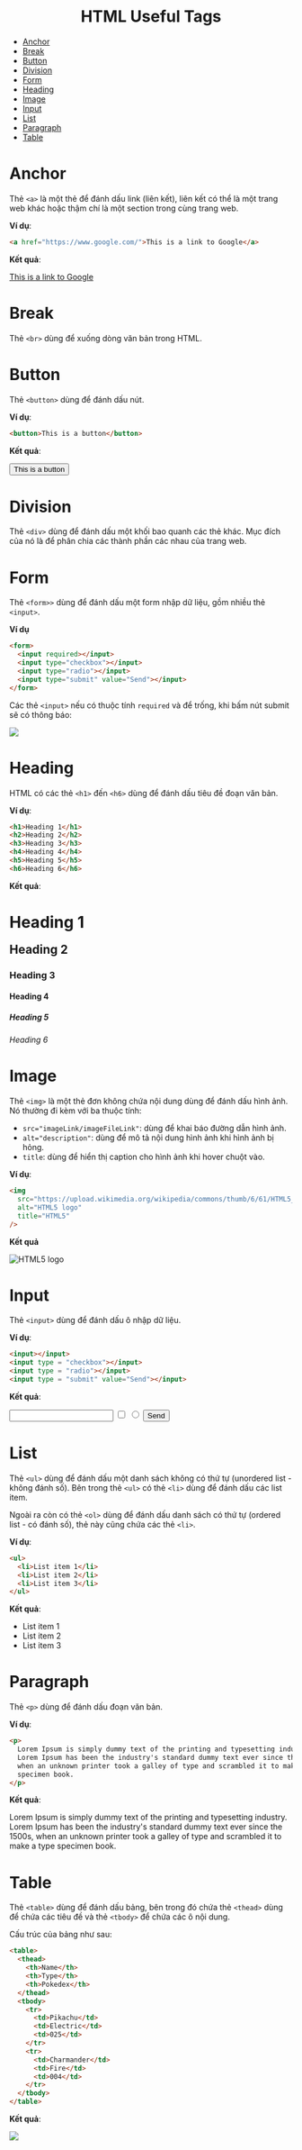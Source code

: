 <link rel='stylesheet' href='../../main.css'>

<div class="title">
    <center><h1 class="bigtitle">HTML Useful Tags</h1></center>
</div>

- [Anchor](#anchor)
- [Break](#break)
- [Button](#button)
- [Division](#division)
- [Form](#form)
- [Heading](#heading)
- [Image](#image)
- [Input](#input)
- [List](#list)
- [Paragraph](#paragraph)
- [Table](#table)

# Anchor

Thẻ `<a>` là một thẻ để đánh dấu link (liên kết), liên kết có thể là một trang web khác hoặc thậm chí là một section trong cùng trang web.

**Ví dụ**:

```html
<a href="https://www.google.com/">This is a link to Google</a>
```

**Kết quả**:

<a href="https://www.google.com/">This is a link to Google</a>

# Break

Thẻ `<br>` dùng để xuống dòng văn bản trong HTML.

# Button

Thẻ `<button>` dùng để đánh dấu nút.

**Ví dụ**:

```html
<button>This is a button</button>
```

**Kết quả**:

<button>This is a button</button>

# Division

Thẻ `<div>` dùng để đánh dấu một khối bao quanh các thẻ khác. Mục đích của nó là để phân chia các thành phần các nhau của trang web.

# Form

Thẻ `<form>>` dùng để đánh dấu một form nhập dữ liệu, gồm nhiều thẻ `<input>`.

**Ví dụ**

```html
<form>
  <input required></input>
  <input type="checkbox"></input>
  <input type="radio"></input>
  <input type="submit" value="Send"></input>
</form>
```

Các thẻ `<input>` nếu có thuộc tính `required` và để trống, khi bấm nút submit sẽ có thông báo:

<img src="html2.png">

# Heading

HTML có các thẻ `<h1>` đến `<h6>` dùng để đánh dấu tiêu đề đoạn văn bản.

**Ví dụ**:

```html
<h1>Heading 1</h1>
<h2>Heading 2</h2>
<h3>Heading 3</h3>
<h4>Heading 4</h4>
<h5>Heading 5</h5>
<h6>Heading 6</h6>
```

**Kết quả**:

<h1>Heading 1</h1>
<h2 style=" all: revert;">Heading 2</h2>
<h3>Heading 3</h3>
<h4>Heading 4</h4>
<h5>Heading 5</h5>
<h6>Heading 6</h6>

# Image

Thẻ `<img>` là một thẻ đơn không chứa nội dung dùng để đánh dấu hình ảnh. Nó thường đi kèm với ba thuộc tính:

- `src="imageLink/imageFileLink"`: dùng để khai báo đường dẫn hình ảnh.
- `alt="description"`: dùng để mô tả nội dung hình ảnh khi hình ảnh bị hỏng.
- `title`: dùng để hiển thị caption cho hình ảnh khi hover chuột vào.

**Ví dụ**:

```html
<img
  src="https://upload.wikimedia.org/wikipedia/commons/thumb/6/61/HTML5_logo_and_wordmark.svg/1200px-HTML5_logo_and_wordmark.svg.png"
  alt="HTML5 logo"
  title="HTML5"
/>
```

**Kết quả**

<img src="https://upload.wikimedia.org/wikipedia/commons/thumb/6/61/HTML5_logo_and_wordmark.svg/1200px-HTML5_logo_and_wordmark.svg.png" alt="HTML5 logo" title="HTML5"/>

# Input

Thẻ `<input>` dùng để đánh dấu ô nhập dữ liệu.

**Ví dụ**:

```html
<input></input>
<input type = "checkbox"></input>
<input type = "radio"></input>
<input type = "submit" value="Send"></input>
```

**Kết quả**:

<input></input>
<input type = "checkbox"></input>
<input type = "radio"></input>
<input type = "submit" value="Send"></input>

# List

Thẻ `<ul>` dùng để đánh dấu một danh sách không có thứ tự (unordered list - không đánh số). Bên trong thẻ `<ul>` có thẻ `<li>` dùng để đánh dấu các list item.

Ngoài ra còn có thẻ `<ol>` dùng để đánh dấu danh sách có thứ tự (ordered list - có đánh số), thẻ này cũng chứa các thẻ `<li>`.

**Ví dụ**:

```html
<ul>
  <li>List item 1</li>
  <li>List item 2</li>
  <li>List item 3</li>
</ul>
```

**Kết quả**:

<ul>
  <li>List item 1</li>
  <li>List item 2</li>
  <li>List item 3</li>
</ul>

# Paragraph

Thẻ `<p>` dùng để đánh dấu đoạn văn bản.

**Ví dụ**:

```html
<p>
  Lorem Ipsum is simply dummy text of the printing and typesetting industry.
  Lorem Ipsum has been the industry's standard dummy text ever since the 1500s,
  when an unknown printer took a galley of type and scrambled it to make a type
  specimen book.
</p>
```

**Kết quả**:

<p>
  Lorem Ipsum is simply dummy text of the printing and typesetting industry.
  Lorem Ipsum has been the industry's standard dummy text ever since the 1500s,
  when an unknown printer took a galley of type and scrambled it to make a type
  specimen book.
</p>

# Table

Thẻ `<table>` dùng để đánh dấu bảng, bên trong đó chứa thẻ `<thead>` dùng để chứa các tiêu đề và thẻ `<tbody>` để chứa các ô nội dung.

Cấu trúc của bảng như sau:

```html
<table>
  <thead>
    <th>Name</th>
    <th>Type</th>
    <th>Pokedex</th>
  </thead>
  <tbody>
    <tr>
      <td>Pikachu</td>
      <td>Electric</td>
      <td>025</td>
    </tr>
    <tr>
      <td>Charmander</td>
      <td>Fire</td>
      <td>004</td>
    </tr>
  </tbody>
</table>
```

**Kết quả**:

<img src="html1.png">
